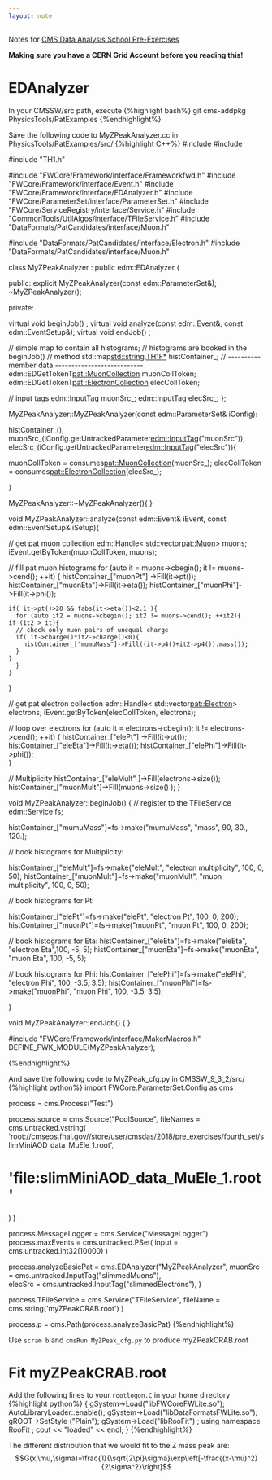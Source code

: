 ```yaml
---
layout: note
---
```

Notes for [CMS Data Analysis School Pre-Exercises](https://twiki.cern.ch/twiki/bin/view/CMS/SWGuideCMSDataAnalysisSchoolPreExerciseFirstSet)

**Making sure you have a CERN Grid Account before you reading this!**

# EDAnalyzer
In your CMSSW/src path, execute
{%highlight bash%}
git cms-addpkg PhysicsTools/PatExamples
{%endhighlight%}

Save the following code to MyZPeakAnalyzer.cc in PhysicsTools/PatExamples/src/
{%highlight C++%}
#include <map>
#include <string>

#include "TH1.h"

#include "FWCore/Framework/interface/Frameworkfwd.h"
#include "FWCore/Framework/interface/Event.h"
#include "FWCore/Framework/interface/EDAnalyzer.h"
#include "FWCore/ParameterSet/interface/ParameterSet.h"
#include "FWCore/ServiceRegistry/interface/Service.h"
#include "CommonTools/UtilAlgos/interface/TFileService.h"
#include "DataFormats/PatCandidates/interface/Muon.h"

#include "DataFormats/PatCandidates/interface/Electron.h"
#include "DataFormats/PatCandidates/interface/Muon.h"

class MyZPeakAnalyzer : public edm::EDAnalyzer {

public:
  explicit MyZPeakAnalyzer(const edm::ParameterSet&);
  ~MyZPeakAnalyzer();
  
private:

  virtual void beginJob() ;
  virtual void analyze(const edm::Event&, const edm::EventSetup&);
  virtual void endJob() ;
  
  // simple map to contain all histograms; 
  // histograms are booked in the beginJob() 
  // method
  std::map<std::string,TH1F*> histContainer_; 
  // ----------member data ---------------------------     
  edm::EDGetTokenT<pat::MuonCollection> muonCollToken;
  edm::EDGetTokenT<pat::ElectronCollection> elecCollToken;
 
  // input tags 
  edm::InputTag muonSrc_;
  edm::InputTag elecSrc_;
};


MyZPeakAnalyzer::MyZPeakAnalyzer(const edm::ParameterSet& iConfig):

  histContainer_(),
  muonSrc_(iConfig.getUntrackedParameter<edm::InputTag>("muonSrc")),
  elecSrc_(iConfig.getUntrackedParameter<edm::InputTag>("elecSrc")){

  muonCollToken = consumes<pat::MuonCollection>(muonSrc_);
  elecCollToken = consumes<pat::ElectronCollection>(elecSrc_);

}

MyZPeakAnalyzer::~MyZPeakAnalyzer(){
}

void
MyZPeakAnalyzer::analyze(const edm::Event& iEvent, 
			 const edm::EventSetup& iSetup){

  // get pat muon collection 
  edm::Handle< std::vector<pat::Muon>> muons;
  iEvent.getByToken(muonCollToken, muons);

  // fill pat muon histograms
  for (auto it = muons->cbegin(); it != muons->cend(); ++it) {
    histContainer_["muonPt"] ->Fill(it->pt());
    histContainer_["muonEta"]->Fill(it->eta());
    histContainer_["muonPhi"]->Fill(it->phi());

    if( it->pt()>20 && fabs(it->eta())<2.1 ){
      for (auto it2 = muons->cbegin(); it2 != muons->cend(); ++it2){
	if (it2 > it){
	  // check only muon pairs of unequal charge 
	  if( it->charge()*it2->charge()<0){
	    histContainer_["mumuMass"]->Fill((it->p4()+it2->p4()).mass());
	  }
	}
      }
    }
  }

  // get pat electron collection 
  edm::Handle< std::vector<pat::Electron>> electrons;
  iEvent.getByToken(elecCollToken, electrons);

  // loop over electrons
  for (auto it = electrons->cbegin(); it != electrons->cend(); ++it) {
    histContainer_["elePt"] ->Fill(it->pt());
    histContainer_["eleEta"]->Fill(it->eta());
    histContainer_["elePhi"]->Fill(it->phi());    
  }

  // Multiplicity
  histContainer_["eleMult" ]->Fill(electrons->size());
  histContainer_["muonMult"]->Fill(muons->size() );
}

void 
MyZPeakAnalyzer::beginJob()
{
  // register to the TFileService
  edm::Service<TFileService> fs;


  histContainer_["mumuMass"]=fs->make<TH1F>("mumuMass", "mass",    90,   30., 120.);
  
  // book histograms for Multiplicity:

  histContainer_["eleMult"]=fs->make<TH1F>("eleMult",   "electron multiplicity", 100, 0,  50);
  histContainer_["muonMult"]=fs->make<TH1F>("muonMult",   "muon multiplicity",     100, 0,  50);

  // book histograms for Pt:

  histContainer_["elePt"]=fs->make<TH1F>("elePt",   "electron Pt", 100, 0,  200);
  histContainer_["muonPt"]=fs->make<TH1F>("muonPt",   "muon Pt", 100, 0, 200);

 // book histograms for Eta:
  histContainer_["eleEta"]=fs->make<TH1F>("eleEta",   "electron Eta",100, -5,  5);
  histContainer_["muonEta"]=fs->make<TH1F>("muonEta",   "muon Eta",  100, -5,  5);


 // book histograms for Phi:
  histContainer_["elePhi"]=fs->make<TH1F>("elePhi",   "electron Phi", 100, -3.5, 3.5);
  histContainer_["muonPhi"]=fs->make<TH1F>("muonPhi",   "muon Phi",     100, -3.5, 3.5);
    
}

void 
MyZPeakAnalyzer::endJob() 
{
}

#include "FWCore/Framework/interface/MakerMacros.h"
DEFINE_FWK_MODULE(MyZPeakAnalyzer);

{%endhighlight%}

And save the following code to MyZPeak_cfg.py in CMSSW_9_3_2/src/
{%highlight python%}
import FWCore.ParameterSet.Config as cms

process = cms.Process("Test")

process.source = cms.Source("PoolSource",
  fileNames = cms.untracked.vstring(
  		'root://cmseos.fnal.gov//store/user/cmsdas/2018/pre_exercises/fourth_set/slimMiniAOD_data_MuEle_1.root',
#      	'file:slimMiniAOD_data_MuEle_1.root'
  )
)

process.MessageLogger = cms.Service("MessageLogger")
process.maxEvents = cms.untracked.PSet( 
    input = cms.untracked.int32(10000) 
)

process.analyzeBasicPat = cms.EDAnalyzer("MyZPeakAnalyzer",
  muonSrc = cms.untracked.InputTag("slimmedMuons"),                  
  elecSrc = cms.untracked.InputTag("slimmedElectrons"),
)

process.TFileService = cms.Service("TFileService",
                                   fileName = cms.string('myZPeakCRAB.root')
                                   )

process.p = cms.Path(process.analyzeBasicPat)
{%endhighlight%}

Use `scram b` and `cmsRun MyZPeak_cfg.py` to produce myZPeakCRAB.root 

# Fit myZPeakCRAB.root
Add the following lines to your `rootlogon.C` in your home directory
{%highlight python%}
{
 gSystem->Load("libFWCoreFWLite.so");
 AutoLibraryLoader::enable();
 gSystem->Load("libDataFormatsFWLite.so");
 gROOT->SetStyle ("Plain");
 gSystem->Load("libRooFit") ;
 using namespace RooFit ;
 cout << "loaded" << endl;
}
{%endhighlight%}


The different distribution that we would fit to the Z mass peak are:
$$G(x;\mu,\sigma)=\frac{1}{\sqrt{2\pi}\sigma}\exp\left[-\frac{(x-\mu)^2}{2\sigma^2}\right]$$